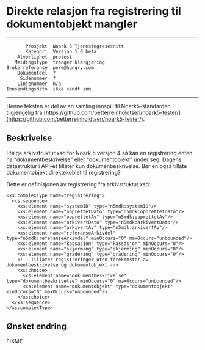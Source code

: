 Direkte relasjon fra registrering til dokumentobjekt mangler
============================================================

 ------------------  ---------------------------------
           Prosjekt  Noark 5 Tjenestegresesnitt
           Kategori  Versjon 1.0 beta
        Alvorlighet  protest
       Meldingstype  trenger klargjøring
    Brukerreferanse  pere@hungry.com
        Dokumentdel  ?
         Sidenummer  ?
        Linjenummer  n/a
    Innsendingsdato  ikke sendt inn
 ------------------  ---------------------------------

Denne teksten er del av en samling innspill til Noark5-standarden
tilgjengelig fra [https://github.com/petterreinholdtsen/noark5-tester/](https://github.com/petterreinholdtsen/noark5-tester/).

Beskrivelse
-----------

I følge arkivstruktur.xsd for Noark 5 versjon 4 så kan en registrering
enten ha "dokumentbeskrivelse" eller "dokumentobjekt" under seg.
Dagens datastruktur i API-et tillater kun dokumenbeskrivelse.  Bør en
også tillate dokumentobjekt direktekoblet til registrering?

Dette er definisjonen av registrering fra arkivstruktur.xsd:

```
<xs:complexType name="registrering">
  <xs:sequence>
    <xs:element name="systemID" type="n5mdk:systemID"/>
    <xs:element name="opprettetDato" type="n5mdk:opprettetDato"/>
    <xs:element name="opprettetAv" type="n5mdk:opprettetAv"/>
    <xs:element name="arkivertDato" type="n5mdk:arkivertDato"/>
    <xs:element name="arkivertAv" type="n5mdk:arkivertAv"/>
    <xs:element name="referanseArkivdel" type="n5mdk:referanseArkivdel" minOccurs="0" maxOccurs="unbounded"/>
    <xs:element name="kassasjon" type="kassasjon" minOccurs="0"/>
    <xs:element name="skjerming" type="skjerming" minOccurs="0"/>
    <xs:element name="gradering" type="gradering" minOccurs="0"/>
    <!-- Tillater registreringer uten forekomster av dokumentbeskrivelse og dokumentobjekt -->
    <xs:choice>
      <xs:element name="dokumentbeskrivelse" type="dokumentbeskrivelse" minOccurs="0" maxOccurs="unbounded"/>
      <xs:element name="dokumentobjekt" type="dokumentobjekt" minOccurs="0" maxOccurs="unbounded"/>
    </xs:choice>
  </xs:sequence>
</xs:complexType>
```

Ønsket endring
--------------

FIXME

